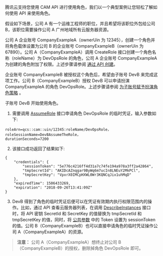 腾讯云支持您使用 CAM API 进行使用角色，我们以一个典型案例让您轻松了解如何使用 API 来使用角色。

假设如下场景，公司 A 有⼀个运维⼯程师的职位，并且希望将该职位外包给公司 B，该职位需要操作公司 A 广州地域所有云服务器资源。

公司 A 企业账号 CompanyExampleA（ownerUin 为 12345），创建⼀个角色并将角色载体设置为公司 B 的企业账号 CompanyExampleB（ownerUin 为 67890）。公司 A（CompanyExampleA）调用 CreateRole 接口创建⼀个角色名称（roleName）为 DevOpsRole 的角色，公司 A 企业账号 CompanyExampleA 为创建的角色附加了权限。上述步骤请参阅 [通过 API 创建](https://cloud.tencent.com/document/product/598/19381#.E9.80.9A.E8.BF.87-api-.E5.88.9B.E5.BB.BA)。

企业账号 CompanyExampleB 被授权这个角色后，希望由子账号 DevB 来完成这项⼯作。公司 B（CompanyExampleB）授权 DevB 可以申请扮演 CompanyExampleA 的角色 DevOpsRole。上述步骤请参阅 [为子账号赋予扮演角色策略](https://cloud.tencent.com/document/product/598/19422) 。

⼦账号 DevB 开始使用角色。
1. 需要调⽤ [AssumeRole](https://cloud.tencent.com/document/product/598/13895) 接口申请角色 DevOpsRole 的临时凭证，输入参数如下: 
```
roleArn=qcs::cam::uin/12345:roleName/DevOpsRole，
roleSessionName=DevBAssumeTheRole，
durationSeconds=7200
```
2. 该接口成功返回了结果如下: 
```
{
	"credentials": {
		"sessionToken": "5e776c4216ff4d31a7c74fe194a978a3ff2a42864",
		"tmpSecretId": "AKIDcAZnqgar9ByWq6m7ucIn8LNEuY2MkPCl",
		"tmpSecretKey": "VpxrX0IMCpHXWL0Wr3KQNCqJix1uhMqD"
	},
	"expiredTime": 1506433269,
	"expiration": "2018-09-26T13:41:09Z"
}
```
3. DevB 得到了角色的临时凭证后便可以在凭证有效期内执行权限范围内的操作。比如，通过 API 查看云服务器列表，在调用 [DescribeInstances](https://cloud.tencent.com/document/product/213/15728) 接口时，将 API 密钥 SecretId 和 SecretKey 的值替换为 tmpSecretId 和 tmpSecretKey 的值，同时，将 [公共参数](https://cloud.tencent.com/document/api/213/15692) 中的 Token 设置为 sessionToken 的值。公司 B（CompanyExampleB）也可以直接申请角色的临时凭证操作公司 A（CompanyExampleA）的资源。
>**注意：**
>公司 A（CompanyExampleA）想终止对公司 B（CompanyExampleB）的授权，删除掉角色 DevOpsRole 即可。

